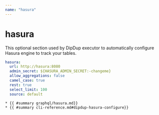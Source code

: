 ```yaml
---
name: "hasura"
---
```


# hasura

This optional section used by DipDup executor to automatically configure Hasura engine to track your tables.

```yaml
hasura:
  url: http://hasura:8080
  admin_secret: ${HASURA_ADMIN_SECRET:-changeme}
  allow_aggregations: false
  camel_case: true
  rest: true
  select_limit: 100
  source: default
```

```admonish info title="See Also"
* {{ #summary graphql/hasura.md}}
* {{ #summary cli-reference.md#dipdup-hasura-configure}}
```

